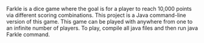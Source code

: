 Farkle is a dice game where the goal is for a player to reach 10,000 points via different scoring combinations. This project is a Java command-line version of this game.  This game can be played with anywhere from one to an infinite number of players. To play, compile all java files and then run java Farkle command.
